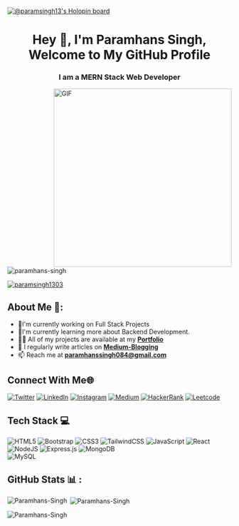 [![@paramsingh13's Holopin board](https://holopin.me/paramsingh13)](https://holopin.io/@paramsingh13)

<h1 align="center">Hey 👋, I'm Paramhans Singh, Welcome to My GitHub Profile</h1>
<h3 align="center">I am a MERN Stack Web Developer </h3>

<img align="right" alt="GIF" src="https://www.techbabble.zone/content/images/2021/07/46207-programmer-1.gif" width="400px"  />

<p align="left"> <img src="https://komarev.com/ghpvc/?username=paramhans-singh&label=Profile%20views&color=0e75b6&style=flat" alt="paramhans-singh" /> </p>

<p align="left"> <a href="https://twitter.com/paramsingh1303" target="blank"><img src="https://img.shields.io/twitter/follow/paramsingh1303?logo=twitter&style=for-the-badge" alt="paramsingh1303" /></a> </p>


##  About Me 💫:

- 🌱I'm currently working on Full Stack Projects             
- 🔭I'm currently learning more about Backend Development.          
- 👨‍💻 All of my projects are available at my [**Portfolio**](https://paramhans-singh.github.io/Portfolio/)
- 📝 I regularly write articles on [**Medium-Blogging**](https://medium.com/@paramsingh13)
- 📫 Reach me at **paramhanssingh084@gmail.com**

## Connect With Me🌐

[![Twitter](https://img.shields.io/badge/Twitter-%231DA1F2.svg?logo=Twitter&logoColor=white)](https://twitter.com/paramsingh1303)
[![LinkedIn](https://img.shields.io/badge/LinkedIn-%230077B5.svg?logo=linkedin&logoColor=white)](https://www.linkedin.com/in/paramhans-singh13/)
[![Instagram](https://img.shields.io/badge/Instagram-%23E4405F.svg?logo=Instagram&logoColor=white)](https://instagram.com/paramsingh1303)
[![Medium](https://img.shields.io/badge/Medium-%23563D7C.svg?logo=Instagram&logoColor=white)](https://medium.com/@paramsingh13)
[![HackerRank](https://img.shields.io/badge/HackerRank-%2320232a.svg?logo=Instagram&logoColor=white)](https://www.hackerrank.com/paramsingh1303)
[![Leetcode](https://img.shields.io/badge/Leetcode-%FFFFFF.svg?logo=Instagram&logoColor=white)](https://www.leetcode.com/paramsingh11383)

## Tech Stack 💻

![HTML5](https://img.shields.io/badge/html5-%23E34F26.svg?style=for-the-badge&logo=html5&logoColor=white)
![Bootstrap](https://img.shields.io/badge/bootstrap-%23563D7C.svg?style=for-the-badge&logo=bootstrap&logoColor=white)
![CSS3](https://img.shields.io/badge/css3-%231572B6.svg?style=for-the-badge&logo=css3&logoColor=white)
![TailwindCSS](https://img.shields.io/badge/tailwindcss-%2338B2AC.svg?style=for-the-badge&logo=tailwind-css&logoColor=white)
![JavaScript](https://img.shields.io/badge/javascript-%23323330.svg?style=for-the-badge&logo=javascript&logoColor=%23F7DF1E)
![React](https://img.shields.io/badge/react-%2320232a.svg?style=for-the-badge&logo=react&logoColor=%2361DAFB)
![NodeJS](https://img.shields.io/badge/node.js-6DA55F?style=for-the-badge&logo=node.js&logoColor=white) 
![Express.js](https://img.shields.io/badge/express.js-%23404d59.svg?style=for-the-badge&logo=express&logoColor=%2361DAFB) 
![MongoDB](https://img.shields.io/badge/MongoDB-%234ea94b.svg?style=for-the-badge&logo=mongodb&logoColor=white) 	
![MySQL](https://img.shields.io/badge/mysql-%2300f.svg?style=for-the-badge&logo=mysql&logoColor=white) 


## GitHub Stats 📊 :

<p><img align="left" src="https://github-readme-stats.vercel.app/api/top-langs?username=paramhans-singh&show_icons=true&locale=en&layout=compact" alt="Paramhans-Singh" /></p>

<p>&nbsp;<img align="center" src="https://github-readme-stats.vercel.app/api?username=paramhans-singh&show_icons=true&locale=en" alt="Paramhans-Singh" /></p>

<p><img align="center" src="https://github-readme-streak-stats.herokuapp.com/?user=paramhans-singh&" alt="Paramhans-Singh" /></p>



